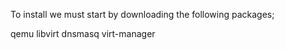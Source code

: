 To install we must start by downloading the following packages;


  qemu libvirt dnsmasq virt-manager
